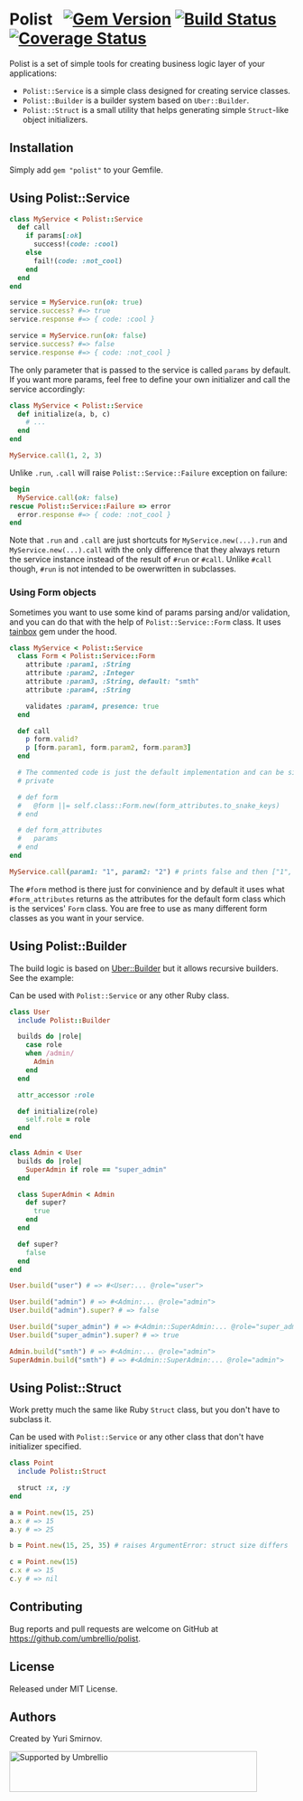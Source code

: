 # Polist   [![Gem Version](https://badge.fury.io/rb/polist.svg)](https://badge.fury.io/rb/polist) [![Build Status](https://travis-ci.org/umbrellio/polist.svg?branch=master)](https://travis-ci.org/umbrellio/polist) [![Coverage Status](https://coveralls.io/repos/github/umbrellio/polist/badge.svg?branch=master)](https://coveralls.io/github/umbrellio/polist?branch=master)

Polist is a set of simple tools for creating business logic layer of your applications:

- `Polist::Service` is a simple class designed for creating service classes.
- `Polist::Builder` is a builder system based on `Uber::Builder`.
- `Polist::Struct` is a small utility that helps generating simple `Struct`-like object initializers.

## Installation

Simply add `gem "polist"` to your Gemfile.

## Using Polist::Service

```ruby
class MyService < Polist::Service
  def call
    if params[:ok]
      success!(code: :cool)
    else
      fail!(code: :not_cool)
    end
  end
end

service = MyService.run(ok: true)
service.success? #=> true
service.response #=> { code: :cool }

service = MyService.run(ok: false)
service.success? #=> false
service.response #=> { code: :not_cool }
```

The only parameter that is passed to the service is called `params` by default. If you want more params, feel free to define your own initializer and call the service accordingly:

```ruby
class MyService < Polist::Service
  def initialize(a, b, c)
    # ...
  end
end

MyService.call(1, 2, 3)
```

Unlike `.run`, `.call` will raise `Polist::Service::Failure` exception on failure:

```ruby
begin
  MyService.call(ok: false)
rescue Polist::Service::Failure => error
  error.response #=> { code: :not_cool }
end
```

Note that `.run` and `.call` are just shortcuts for `MyService.new(...).run` and `MyService.new(...).call` with the only difference that they always return the service instance instead of the result of `#run` or `#call`. Unlike `#call` though, `#run` is not intended to be owerwritten in subclasses.

### Using Form objects

Sometimes you want to use some kind of params parsing and/or validation, and you can do that with the help of `Polist::Service::Form` class. It uses [tainbox](https://github.com/enthrops/tainbox) gem under the hood.

```ruby
class MyService < Polist::Service
  class Form < Polist::Service::Form
    attribute :param1, :String
    attribute :param2, :Integer
    attribute :param3, :String, default: "smth"
    attribute :param4, :String

    validates :param4, presence: true
  end

  def call
    p form.valid?
    p [form.param1, form.param2, form.param3]
  end

  # The commented code is just the default implementation and can be simply overwritten
  # private

  # def form
  #   @form ||= self.class::Form.new(form_attributes.to_snake_keys)
  # end

  # def form_attributes
  #   params
  # end
end

MyService.call(param1: "1", param2: "2") # prints false and then ["1", 2, "smth"]
```

The `#form` method is there just for convinience and by default it uses what `#form_attributes` returns as the attributes for the default form class which is the services' `Form` class. You are free to use as many different form classes as you want in your service.

## Using Polist::Builder

The build logic is based on [Uber::Builder](https://github.com/apotonick/uber#builder) but it allows recursive builders. See the example:

Can be used with `Polist::Service` or any other Ruby class.

```ruby
class User
  include Polist::Builder

  builds do |role|
    case role
    when /admin/
      Admin
    end
  end

  attr_accessor :role

  def initialize(role)
    self.role = role
  end
end

class Admin < User
  builds do |role|
    SuperAdmin if role == "super_admin"
  end

  class SuperAdmin < Admin
    def super?
      true
    end
  end

  def super?
    false
  end
end

User.build("user") # => #<User:... @role="user">

User.build("admin") # => #<Admin:... @role="admin">
User.build("admin").super? # => false

User.build("super_admin") # => #<Admin::SuperAdmin:... @role="super_admin">
User.build("super_admin").super? # => true

Admin.build("smth") # => #<Admin:... @role="admin">
SuperAdmin.build("smth") # => #<Admin::SuperAdmin:... @role="admin">
```

## Using Polist::Struct

Work pretty much the same like Ruby `Struct` class, but you don't have to subclass it.

Can be used with `Polist::Service` or any other class that don't have initializer specified.

```ruby
class Point
  include Polist::Struct

  struct :x, :y
end

a = Point.new(15, 25)
a.x # => 15
a.y # => 25

b = Point.new(15, 25, 35) # raises ArgumentError: struct size differs

c = Point.new(15)
c.x # => 15
c.y # => nil
```

## Contributing

Bug reports and pull requests are welcome on GitHub at https://github.com/umbrellio/polist.

## License

Released under MIT License.

## Authors

Created by Yuri Smirnov.

<a href="https://github.com/umbrellio/">
<img style="float: left;" src="https://umbrellio.github.io/Umbrellio/supported_by_umbrellio.svg" alt="Supported by Umbrellio" width="439" height="72">
</a>
